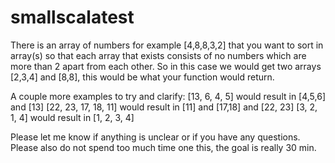 # smallscalatest

There is an array of numbers for example [4,8,8,3,2] that you want to sort in array(s) so that each array that exists consists of no numbers which are more than 2 apart from each other. So in this case we would get two arrays [2,3,4] and [8,8], this would be what your function would return.

A couple more examples to try and clarify:
[13, 6, 4, 5] would result in [4,5,6] and [13]
[22, 23, 17, 18, 11] would result in [11] and [17,18] and [22, 23]
[3, 2, 1, 4] would result in [1, 2, 3, 4]

Please let me know if anything is unclear or if you have any questions.
Please also do not spend too much time one this, the goal is really 30 min.
